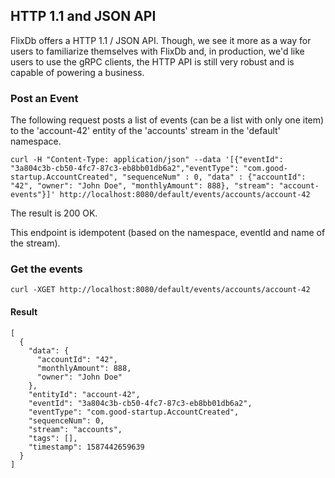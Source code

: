 ## HTTP 1.1 and JSON API

FlixDb offers a HTTP 1.1 / JSON API. Though, we see it more as a way for 
users to familiarize themselves with FlixDb and, 
in production, we'd like users to use
the gRPC clients, the HTTP API is still very robust and is capable of powering a business.

### Post an Event

The following request posts a list of events (can be a list
with only one item) to the 'account-42' entity of the 'accounts' stream in the 
'default' namespace. 

```
curl -H "Content-Type: application/json" --data '[{"eventId": "3a804c3b-cb50-4fc7-87c3-eb8bb01db6a2","eventType": "com.good-startup.AccountCreated", "sequenceNum" : 0, "data" : {"accountId": "42", "owner": "John Doe", "monthlyAmount": 888}, "stream": "account-events"}]' http://localhost:8080/default/events/accounts/account-42 
```

The result is 200 OK.

This endpoint is idempotent (based on the namespace, eventId and name of the stream). 

### Get the events

```
curl -XGET http://localhost:8080/default/events/accounts/account-42
```


#### Result

```
[
  {
    "data": {
      "accountId": "42",
      "monthlyAmount": 888,
      "owner": "John Doe"
    },
    "entityId": "account-42",
    "eventId": "3a804c3b-cb50-4fc7-87c3-eb8bb01db6a2",
    "eventType": "com.good-startup.AccountCreated",
    "sequenceNum": 0,
    "stream": "accounts",
    "tags": [],
    "timestamp": 1587442659639
  }
]
```